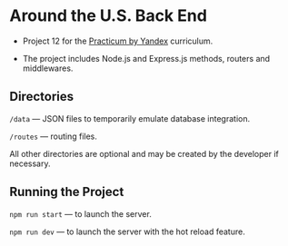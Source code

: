 # Around the U.S. Back End  
  
* Project 12 for the [Practicum by Yandex](https://practicum.yandex.com) curriculum.

* The project includes Node.js and Express.js methods, routers and middlewares.

## Directories  
  
`/data` — JSON files to temporarily emulate database integration.  
  
`/routes` — routing files.  
  
All other directories are optional and may be created by the developer if necessary.   
  
## Running the Project  
  
`npm run start` — to launch the server.  
  
`npm run dev` — to launch the server with the hot reload feature.  



